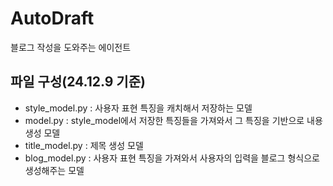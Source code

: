 # AutoDraft 
블로그 작성을 도와주는 에이전트

## 파일 구성(24.12.9 기준)
- style_model.py : 사용자 표현 특징을 캐치해서 저장하는 모델
- model.py : style_model에서 저장한 특징들을 가져와서 그 특징을 기반으로 내용 생성 모델
- title_model.py : 제목 생성 모델
- blog_model.py : 사용자 표현 특징을 가져와서 사용자의 입력을 블로그 형식으로 생성해주는 모델